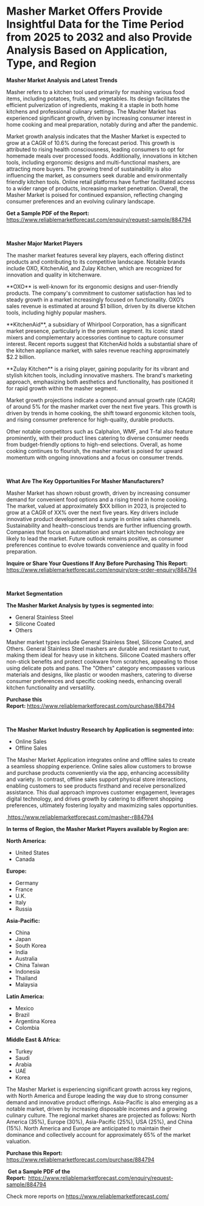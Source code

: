<p><h1>Masher Market Offers Provide Insightful Data for the Time Period from 2025 to 2032 and also Provide Analysis Based on Application, Type, and Region</h1></p><p><strong>Masher Market Analysis and Latest Trends</strong></p>
<p><p>Masher refers to a kitchen tool used primarily for mashing various food items, including potatoes, fruits, and vegetables. Its design facilitates the efficient pulverization of ingredients, making it a staple in both home kitchens and professional culinary settings. The Masher Market has experienced significant growth, driven by increasing consumer interest in home cooking and meal preparation, notably during and after the pandemic. </p><p>Market growth analysis indicates that the Masher Market is expected to grow at a CAGR of 10.6% during the forecast period. This growth is attributed to rising health consciousness, leading consumers to opt for homemade meals over processed foods. Additionally, innovations in kitchen tools, including ergonomic designs and multi-functional mashers, are attracting more buyers. The growing trend of sustainability is also influencing the market, as consumers seek durable and environmentally friendly kitchen tools. Online retail platforms have further facilitated access to a wider range of products, increasing market penetration. Overall, the Masher Market is poised for continued expansion, reflecting changing consumer preferences and an evolving culinary landscape.</p></p>
<p><strong>Get a Sample PDF of the Report:&nbsp;</strong> <a href="https://www.reliablemarketforecast.com/enquiry/request-sample/884794?utm_campaign=2274&utm_medium=2&utm_source=Github&utm_content=ia&utm_term=05022025&utm_id=masher">https://www.reliablemarketforecast.com/enquiry/request-sample/884794</a></p>
<p>&nbsp;</p>
<p><strong>Masher Major Market Players</strong></p>
<p><p>The masher market features several key players, each offering distinct products and contributing to its competitive landscape. Notable brands include OXO, KitchenAid, and Zulay Kitchen, which are recognized for innovation and quality in kitchenware.</p><p>**OXO** is well-known for its ergonomic designs and user-friendly products. The company's commitment to customer satisfaction has led to steady growth in a market increasingly focused on functionality. OXO’s sales revenue is estimated at around $1 billion, driven by its diverse kitchen tools, including highly popular mashers.</p><p>**KitchenAid**, a subsidiary of Whirlpool Corporation, has a significant market presence, particularly in the premium segment. Its iconic stand mixers and complementary accessories continue to capture consumer interest. Recent reports suggest that KitchenAid holds a substantial share of the kitchen appliance market, with sales revenue reaching approximately $2.2 billion.</p><p>**Zulay Kitchen** is a rising player, gaining popularity for its vibrant and stylish kitchen tools, including innovative mashers. The brand's marketing approach, emphasizing both aesthetics and functionality, has positioned it for rapid growth within the masher segment.</p><p>Market growth projections indicate a compound annual growth rate (CAGR) of around 5% for the masher market over the next five years. This growth is driven by trends in home cooking, the shift toward ergonomic kitchen tools, and rising consumer preference for high-quality, durable products. </p><p>Other notable competitors such as Calphalon, WMF, and T-fal also feature prominently, with their product lines catering to diverse consumer needs from budget-friendly options to high-end selections. Overall, as home cooking continues to flourish, the masher market is poised for upward momentum with ongoing innovations and a focus on consumer trends.</p></p>
<p>&nbsp;</p>
<p><strong>What Are The Key Opportunities For Masher Manufacturers?</strong></p>
<p><p>Masher Market has shown robust growth, driven by increasing consumer demand for convenient food options and a rising trend in home cooking. The market, valued at approximately $XX billion in 2023, is projected to grow at a CAGR of XX% over the next five years. Key drivers include innovative product development and a surge in online sales channels. Sustainability and health-conscious trends are further influencing growth. Companies that focus on automation and smart kitchen technology are likely to lead the market. Future outlook remains positive, as consumer preferences continue to evolve towards convenience and quality in food preparation.</p></p>
<p><strong>Inquire or Share Your Questions If Any Before Purchasing This Report:</strong> <a href="https://www.reliablemarketforecast.com/enquiry/pre-order-enquiry/884794?utm_campaign=2274&utm_medium=2&utm_source=Github&utm_content=ia&utm_term=05022025&utm_id=masher">https://www.reliablemarketforecast.com/enquiry/pre-order-enquiry/884794</a></p>
<p>&nbsp;</p>
<p><strong>Market Segmentation</strong></p>
<p><strong>The Masher Market Analysis by types is segmented into:</strong></p>
<p><ul><li>General Stainless Steel</li><li>Silicone Coated</li><li>Others</li></ul></p>
<p><p>Masher market types include General Stainless Steel, Silicone Coated, and Others. General Stainless Steel mashers are durable and resistant to rust, making them ideal for heavy use in kitchens. Silicone Coated mashers offer non-stick benefits and protect cookware from scratches, appealing to those using delicate pots and pans. The "Others" category encompasses various materials and designs, like plastic or wooden mashers, catering to diverse consumer preferences and specific cooking needs, enhancing overall kitchen functionality and versatility.</p></p>
<p><strong>Purchase this Report:&nbsp;</strong><a href="https://www.reliablemarketforecast.com/purchase/884794?utm_campaign=2274&utm_medium=2&utm_source=Github&utm_content=ia&utm_term=05022025&utm_id=masher">https://www.reliablemarketforecast.com/purchase/884794</a></p>
<p>&nbsp;</p>
<p><strong>The Masher Market Industry Research by Application is segmented into:</strong></p>
<p><ul><li>Online Sales</li><li>Offline Sales</li></ul></p>
<p><p>The Masher Market Application integrates online and offline sales to create a seamless shopping experience. Online sales allow customers to browse and purchase products conveniently via the app, enhancing accessibility and variety. In contrast, offline sales support physical store interactions, enabling customers to see products firsthand and receive personalized assistance. This dual approach improves customer engagement, leverages digital technology, and drives growth by catering to different shopping preferences, ultimately fostering loyalty and maximizing sales opportunities.</p></p>
<p><a href="https://www.reliablemarketforecast.com/masher-r884794?utm_campaign=2274&utm_medium=2&utm_source=Github&utm_content=ia&utm_term=05022025&utm_id=masher">&nbsp;https://www.reliablemarketforecast.com/masher-r884794</a></p>
<p><strong>In terms of Region, the Masher Market Players available by Region are:</strong></p>
<p>
    <p> <strong> North America: </strong>
        <ul>
            <li>United States</li>
            <li>Canada</li>
        </ul>
        </p> 
    <p> <strong> Europe: </strong>
        <ul>
            <li>Germany</li>
            <li>France</li>
            <li>U.K.</li>
            <li>Italy</li>
            <li>Russia</li>
        </ul>
        </p> 
    <p> <strong> Asia-Pacific: </strong>
        <ul>
            <li>China</li>
            <li>Japan</li>
            <li>South Korea</li>
            <li>India</li>
            <li>Australia</li>
            <li>China Taiwan</li>
            <li>Indonesia</li>
            <li>Thailand</li>
            <li>Malaysia</li>
        </ul>
        </p> 
    <p> <strong> Latin America: </strong>
        <ul>
            <li>Mexico</li>
            <li>Brazil</li>
            <li>Argentina Korea</li>
            <li>Colombia</li>
        </ul>
        </p> 
    <p> <strong> Middle East & Africa: </strong>
        <ul>
            <li>Turkey</li>
            <li>Saudi</li>
            <li>Arabia</li>
            <li>UAE</li>
            <li>Korea</li>
        </ul>
    </p>
    </p>
<p><p>The Masher Market is experiencing significant growth across key regions, with North America and Europe leading the way due to strong consumer demand and innovative product offerings. Asia-Pacific is also emerging as a notable market, driven by increasing disposable incomes and a growing culinary culture. The regional market shares are projected as follows: North America (35%), Europe (30%), Asia-Pacific (25%), USA (25%), and China (15%). North America and Europe are anticipated to maintain their dominance and collectively account for approximately 65% of the market valuation.</p></p>
<p><strong>Purchase this Report: </strong><a href="https://www.reliablemarketforecast.com/purchase/884794?utm_campaign=2274&utm_medium=2&utm_source=Github&utm_content=ia&utm_term=05022025&utm_id=masher">https://www.reliablemarketforecast.com/purchase/884794</a></p>
<p>&nbsp;<strong>Get a Sample PDF of the Report:&nbsp;&nbsp;</strong><a href="https://www.reliablemarketforecast.com/enquiry/request-sample/884794?utm_campaign=2274&utm_medium=2&utm_source=Github&utm_content=ia&utm_term=05022025&utm_id=masher">https://www.reliablemarketforecast.com/enquiry/request-sample/884794</a></p>
<p><strong></strong></p>
<p>Check more reports on <a href="https://www.reliablemarketforecast.com/?utm_campaign=2274&utm_medium=2&utm_source=Github&utm_content=ia&utm_term=05022025&utm_id=masher">https://www.reliablemarketforecast.com/</a></p>